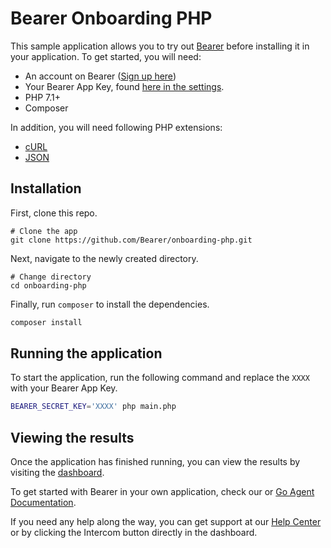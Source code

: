 # Bearer Onboarding PHP

This sample application allows you to try out [Bearer](https://bearer.sh) before installing it in your application. To get started, you will need:

- An account on Bearer ([Sign up here](http://app.bearer.sh/signup))
- Your Bearer App Key, found [here in the settings](https://app.bearer.sh/settings/general).
- PHP 7.1+
- Composer

In addition, you will need following PHP extensions:
- [cURL](https://www.php.net/manual/en/book.curl.php)
- [JSON](https://www.php.net/book.json)

## Installation

First, clone this repo.

```shell
# Clone the app
git clone https://github.com/Bearer/onboarding-php.git
```

Next, navigate to the newly created directory.

```shell
# Change directory
cd onboarding-php
```

Finally, run `composer` to install the dependencies.

```bash
composer install
```

## Running the application

To start the application, run the following command and replace the `XXXX` with your Bearer App Key.

```bash
BEARER_SECRET_KEY='XXXX' php main.php
```

## Viewing the results

Once the application has finished running, you can view the results by visiting the [dashboard](https://app.bearer.sh).

To get started with Bearer in your own application, check our or [Go Agent Documentation](https://go.docs.bearer.sh/).

If you need any help along the way, you can get support at our [Help Center](https://support.bearer.sh) or by clicking the Intercom button directly in the dashboard.
